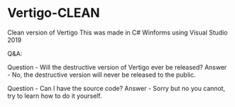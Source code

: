 # Vertigo-CLEAN
Clean version of Vertigo
This was made in C# Winforms using Visual Studio 2019

Q&A:

Question - Will the destructive version of Vertigo ever be released?
Answer - No, the destructive version will never be released to the public.

Question - Can I have the source code?
Answer - Sorry but no you cannot, try to learn how to do it yourself.

